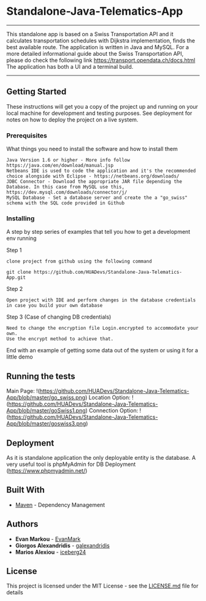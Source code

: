 # Standalone-Java-Telematics-App
---

This standalone app is based on a Swiss Transportation API and it calculates transportation schedules with Dijkstra implementation, finds the best available route. The application is written in Java and MySQL. 
For a more detailed informational guide about the Swiss Transportation API, please do check the following link https://transport.opendata.ch/docs.html 
The application has both a UI and a terminal build.

---

## Getting Started

These instructions will get you a copy of the project up and running on your local machine for development and testing purposes. See deployment for notes on how to deploy the project on a live system.

### Prerequisites

What things you need to install the software and how to install them

```
Java Version 1.6 or higher - More info follow https://java.com/en/download/manual.jsp
Netbeans IDE is used to code the application and it's the recommended choice alongside with Eclipse - https://netbeans.org/downloads/ 
JDBC Connector - Download the appropriate JAR file depending the Database. In this case from MySQL use this, https://dev.mysql.com/downloads/connector/j/
MySQL Database - Set a database server and create the a "go_swiss" schema with the SQL code provided in Github

```

### Installing

A step by step series of examples that tell you how to get a development env running

Step 1

```
clone project from github using the following command
```
`git clone https://github.com/HUADevs/Standalone-Java-Telematics-App.git`


Step 2

```
Open project with IDE and perform changes in the database credentials in case you build your own database
```

Step 3 (Case of changing DB credentials)

```
Need to change the encryption file Login.encrypted to accommodate your own. 
Use the encrypt method to achieve that. 
```

End with an example of getting some data out of the system or using it for a little demo

## Running the tests

Main Page:
!(https://github.com/HUADevs/Standalone-Java-Telematics-App/blob/master/go_swiss.png)
Location Option:
!(https://github.com/HUADevs/Standalone-Java-Telematics-App/blob/master/goSwiss1.png)
Connection Option:
!(https://github.com/HUADevs/Standalone-Java-Telematics-App/blob/master/goswiss3.png)

## Deployment

As it is standalone application the only deployable entity is the database. A very useful tool is phpMyAdmin for DB Deployment (https://www.phpmyadmin.net/)

## Built With

* [Maven](https://maven.apache.org/) - Dependency Management


## Authors

* **Evan Markou** - [EvanMark](https://github.com/EvanMark)
* **Giorgos Alexandridis** - [galexandridis](https://github.com/galexandridis)
* **Marios Alexiou** - [iceberg24](https://github.com/iceberg24)


## License

This project is licensed under the MIT License - see the [LICENSE.md](LICENSE.md) file for details


